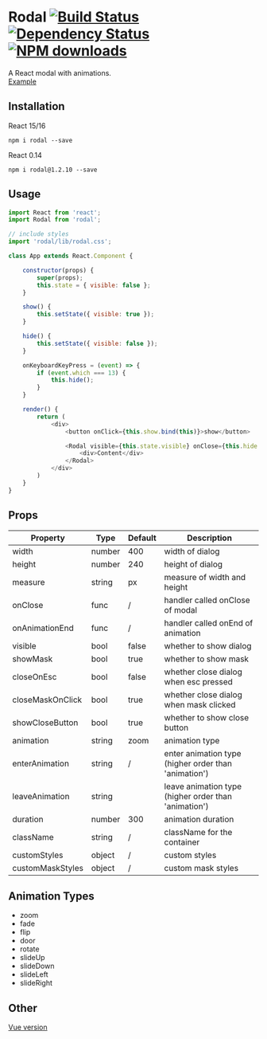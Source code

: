 # Rodal [![Build Status](https://img.shields.io/travis/chenjiahan/rodal.svg?style=flat-square)](https://travis-ci.org/chenjiahan/rodal) [![Dependency Status](https://david-dm.org/chenjiahan/rodal.svg?style=flat-square)](https://david-dm.org/chenjiahan/rodal) [![NPM downloads](http://img.shields.io/npm/dm/rodal.svg?style=flat-square)](https://npmjs.org/package/rodal)
A React modal with animations.  
[Example](https://chenjiahan.github.com/rodal)

## Installation    
React 15/16

    npm i rodal --save

React 0.14

    npm i rodal@1.2.10 --save

## Usage
``` javascript
import React from 'react';
import Rodal from 'rodal';

// include styles
import 'rodal/lib/rodal.css';

class App extends React.Component {

    constructor(props) {
        super(props);
        this.state = { visible: false };
    }

    show() {
        this.setState({ visible: true });
    }

    hide() {
        this.setState({ visible: false });
    }

    onKeyboardKeyPress = (event) => {
        if (event.which === 13) {
            this.hide();
        }
    }

    render() {
        return (
            <div>
                <button onClick={this.show.bind(this)}>show</button>

                <Rodal visible={this.state.visible} onClose={this.hide.bind(this)} onCloseKeyPress={this.onKeyboardKeyPress}>
                    <div>Content</div>
                </Rodal>
            </div>
        )
    }
}
```

## Props

Property|Type|Default|Description
---|---|---|---
width|number|400|width of dialog
height|number|240|height of dialog
measure|string|px|measure of width and height
onClose|func|/|handler called onClose of modal
onAnimationEnd|func|/|handler called onEnd of animation
visible|bool|false|whether to show dialog
showMask|bool|true|whether to show mask
closeOnEsc|bool|false|whether close dialog when esc pressed
closeMaskOnClick|bool|true|whether close dialog when mask clicked
showCloseButton|bool|true|whether to show close button
animation|string|zoom|animation type
enterAnimation|string|/|enter animation type (higher order than 'animation')
leaveAnimation|string||leave animation type (higher order than 'animation')
duration|number|300|animation duration
className|string|/|className for the container
customStyles|object|/|custom styles
customMaskStyles|object|/|custom mask styles

## Animation Types
* zoom
* fade
* flip
* door
* rotate
* slideUp
* slideDown
* slideLeft
* slideRight

## Other
[Vue version](https://github.com/chenjiahan/vodal)
